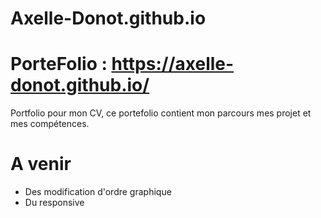 # Axelle-Donot.github.io

# PorteFolio : https://axelle-donot.github.io/

Portfolio pour mon CV, ce portefolio contient mon parcours mes projet et mes compétences.

# A venir 
  - Des modification d'ordre graphique 
  - Du responsive 

